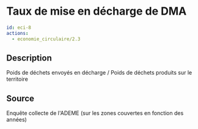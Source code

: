 # Taux de mise en décharge de DMA
```yaml
id: eci-8
actions:
  - economie_circulaire/2.3
```
## Description
Poids de déchets envoyés en décharge / Poids de déchets produits sur le territoire

## Source
Enquête collecte de l'ADEME (sur les zones couvertes en fonction des années)

